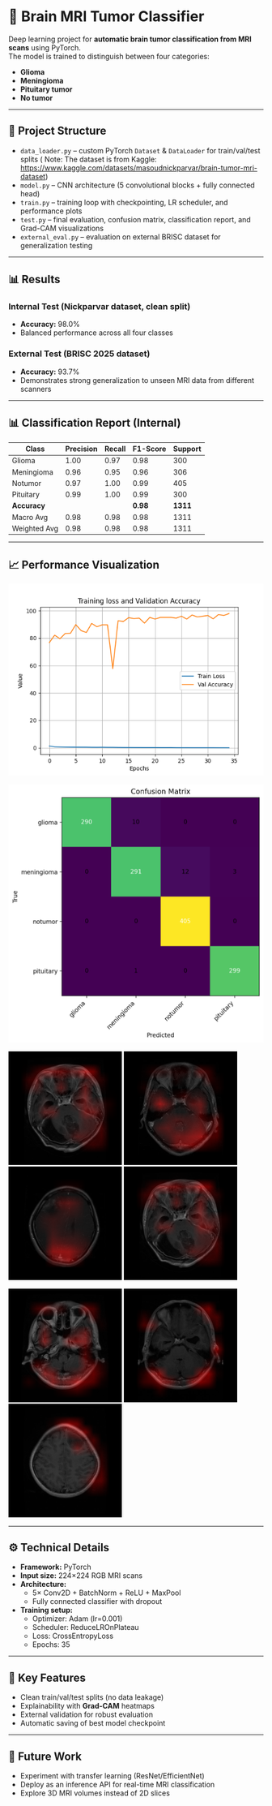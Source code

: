 # 🧠 Brain MRI Tumor Classifier

Deep learning project for **automatic brain tumor classification from MRI scans** using PyTorch.  
The model is trained to distinguish between four categories:  
- **Glioma**  
- **Meningioma**  
- **Pituitary tumor**  
- **No tumor**

---

## 📂 Project Structure
- `data_loader.py` – custom PyTorch `Dataset` & `DataLoader` for train/val/test splits  ( Note: The dataset is from Kaggle: https://www.kaggle.com/datasets/masoudnickparvar/brain-tumor-mri-dataset)
- `model.py` – CNN architecture (5 convolutional blocks + fully connected head)  
- `train.py` – training loop with checkpointing, LR scheduler, and performance plots  
- `test.py` – final evaluation, confusion matrix, classification report, and Grad-CAM visualizations  
- `external_eval.py` – evaluation on external BRISC dataset for generalization testing  

---

## 📊 Results

### Internal Test (Nickparvar dataset, clean split)
- **Accuracy:** 98.0%  
- Balanced performance across all four classes  
          
### External Test (BRISC 2025 dataset)
- **Accuracy:** 93.7%  
- Demonstrates strong generalization to unseen MRI data from different scanners  

---

## 📊 Classification Report (Internal)

| Class       | Precision | Recall | F1-Score | Support |
|-------------|-----------|--------|----------|---------|
| Glioma      | 1.00      | 0.97   | 0.98     | 300     |
| Meningioma  | 0.96      | 0.95   | 0.96     | 306     |
| Notumor     | 0.97      | 1.00   | 0.99     | 405     |
| Pituitary   | 0.99      | 1.00   | 0.99     | 300     |
| **Accuracy**|           |        | **0.98** | **1311**|
| Macro Avg   | 0.98      | 0.98   | 0.98     | 1311    |
| Weighted Avg| 0.98      | 0.98   | 0.98     | 1311    |

---

## 📈 Performance Visualization

![loss_acc](loss_accuracy.png)

![cm](confusion_matrix.png)

![gradcam](gradcam_samples/gradcam_0_glioma_pred-glioma.png) ![gradcam](gradcam_samples/gradcam_1_glioma_pred-glioma.png) ![gradcam](gradcam_samples/gradcam_2_glioma_pred-glioma.png) ![gradcam](gradcam_samples/gradcam_0_glioma_pred-glioma.png)

![gradcam](gradcam_samples/gradcam_3_glioma_pred-glioma.png) ![gradcam](gradcam_samples/gradcam_4_glioma_pred-glioma.png) ![gradcam](gradcam_samples/gradcam_5_glioma_pred-glioma.png)

---

## ⚙️ Technical Details
- **Framework:** PyTorch  
- **Input size:** 224×224 RGB MRI scans  
- **Architecture:**  
  - 5× Conv2D + BatchNorm + ReLU + MaxPool  
  - Fully connected classifier with dropout  
- **Training setup:**  
  - Optimizer: Adam (lr=0.001)  
  - Scheduler: ReduceLROnPlateau  
  - Loss: CrossEntropyLoss  
  - Epochs: 35  

---

## 📌 Key Features
- Clean train/val/test splits (no data leakage)  
- Explainability with **Grad-CAM** heatmaps  
- External validation for robust evaluation  
- Automatic saving of best model checkpoint  

---

## 🚀 Future Work
- Experiment with transfer learning (ResNet/EfficientNet)  
- Deploy as an inference API for real-time MRI classification  
- Explore 3D MRI volumes instead of 2D slices  
